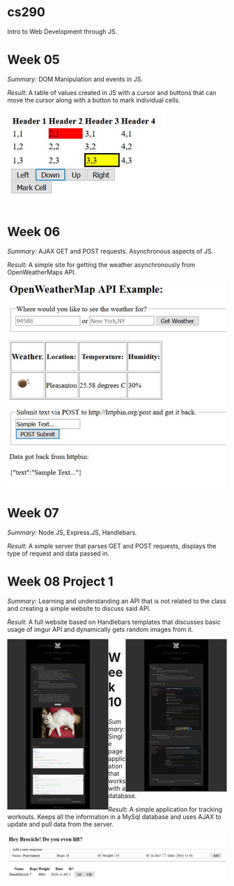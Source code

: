 # cs290
Intro to Web Development through JS.

# Week 05

*Summary:* DOM Manipulation and events in JS.

*Result:* A table of values created in JS with a cursor and buttons that can move the cursor along with a button to mark individual cells.

![Screenshot 1](https://github.com/knsy/cs290/blob/master/week%2005/03%20Homework%20Assignment%20DOM%20and%20Events/screenshots/screenshot01.jpg "Screenshot 1")


# Week 06


*Summary:* AJAX GET and POST requests. Asynchronous aspects of JS.

*Result:* A simple site for getting the weather asynchronously from OpenWeatherMaps API.

![Screenshot 1](https://github.com/knsy/cs290/blob/master/week%2006/02%20AJAX%20Interactions%20Assignment/screenshots/screenshot01.jpg "Screenshot 1")


# Week 07


*Summary:* Node.JS, Express.JS, Handlebars.

*Result:* A simple server that parses GET and POST requests, displays the type of request and data passed in.


# Week 08 Project 1

*Summary:* Learning and understanding an API that is not related to the class and creating a simple website to discuss said API.

*Result:* A full website based on Handlebars templates that discusses basic usage of imgur API and dynamically gets random images from it.

<img src="https://github.com/knsy/cs290/blob/master/week%2008/01%20HowToSite/screenshots/screenshot01.png" align="left" width="46%" >
<img src="https://github.com/knsy/cs290/blob/master/week%2008/01%20HowToSite/screenshots/screenshot02.png" align="right" width="46%" >



# Week 10


*Summary:* Single page application that works with a database.

*Result:* A simple application for tracking workouts. Keeps all the information in a MySql database and uses AJAX to update and pull data from the server.

![Screenshot 1](https://github.com/knsy/cs290/blob/master/week%2010/02_WorkoutTracker/screenshots/WorkoutTracker01.jpg "Screenshot 1")



